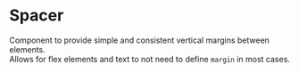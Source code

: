 # Spacer

Component to provide simple and consistent vertical margins between elements.  
Allows for flex elements and text to not need to define `margin` in most cases.
